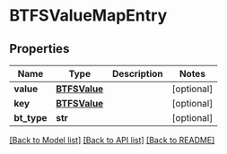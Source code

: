 # BTFSValueMapEntry

## Properties
Name | Type | Description | Notes
------------ | ------------- | ------------- | -------------
**value** | [**BTFSValue**](BTFSValue.md) |  | [optional] 
**key** | [**BTFSValue**](BTFSValue.md) |  | [optional] 
**bt_type** | **str** |  | [optional] 

[[Back to Model list]](../README.md#documentation-for-models) [[Back to API list]](../README.md#documentation-for-api-endpoints) [[Back to README]](../README.md)


